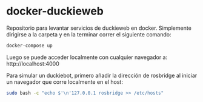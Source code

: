 # docker-duckieweb
Repositorio para levantar servicios de duckieweb en docker.
Simplemente dirigirse a la carpeta y en la terminar correr el siguiente comando:
```bash
docker-compose up
```
Luego se puede acceder localmente con cualquier navegador a:
http://localhost:4000

Para simular un duckiebot, primero añadir la dirección de rosbridge al iniciar un navegador que corre localmente en el host:

```bash
sudo bash -c "echo $'\n'127.0.0.1 rosbridge >> /etc/hosts"
```
